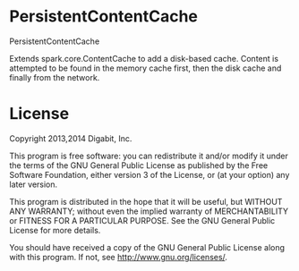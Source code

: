 
PersistentContentCache
======================

PersistentContentCache

Extends spark.core.ContentCache to add a disk-based cache. Content is attempted to be found in the memory cache first, then the disk cache and finally from the network.

License
=======

Copyright 2013,2014 Digabit, Inc.

This program is free software: you can redistribute it and/or modify
it under the terms of the GNU General Public License as published by
the Free Software Foundation, either version 3 of the License, or
(at your option) any later version.
	
This program is distributed in the hope that it will be useful,
but WITHOUT ANY WARRANTY; without even the implied warranty of
MERCHANTABILITY or FITNESS FOR A PARTICULAR PURPOSE.  See the
GNU General Public License for more details.
	
You should have received a copy of the GNU General Public License
along with this program.  If not, see <http://www.gnu.org/licenses/>.

